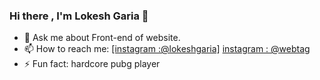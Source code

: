 ### Hi there , I'm Lokesh Garia 👋

- 💬 Ask me about Front-end of website.
- 📫 How to reach me:  [\[instagram :@lokeshgaria\]](https://www.instagram.com/lokesh_garia/) 
 [instagram : @webtag](https://www.instagram.com/web_tag_/)  
- ⚡ Fun fact: hardcore pubg player
 

